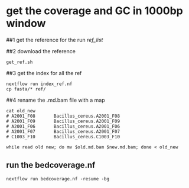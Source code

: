 # get the coverage and GC in 1000bp window

##1  get the reference for the run *ref_list* 


##2 download the reference
```
get_ref.sh

```

##3 get the index for all the ref
```
nextflow run index_ref.nf
cp fasta/* ref/
```

##4  rename the .md.bam file with a map
```
cat old_new
# A2001_F08       Bacillus_cereus.A2001_F08
# A2001_F09       Bacillus_cereus.A2001_F09
# A2001_F06       Bacillus_cereus.A2001_F06
# A2001_F07       Bacillus_cereus.A2001_F07
# C1003_F10       Bacillus_cereus.C1003_F10

while read old new; do mv $old.md.bam $new.md.bam; done < old_new

```

## run the bedcoverage.nf
```
nextflow run bedcoverage.nf -resume -bg

```